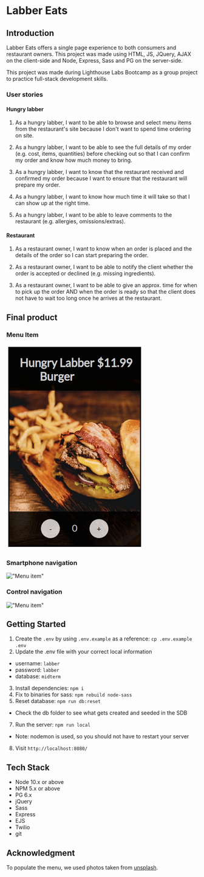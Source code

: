 # Labber Eats

## Introduction
Labber Eats offers a single page experience to both consumers and restaurant owners. This project was made using HTML, JS, JQuery, AJAX on the client-side and Node, Express, Sass and PG on the server-side.

This project was made during Lighthouse Labs Bootcamp as a group project to practice full-stack development skills.

### User stories

#### Hungry labber

1. As a hungry labber, I want to be able to browse and select menu items from the restaurant's site because I don't want to spend time ordering on site.

2. As a hungry labber, I want to be able to see the full details of my order (e.g. cost, items, quantities) before checking out so that I can confirm my order and know how much money to bring.

3. As a hungry labber, I want to know that the restaurant received and confirmed my order because I want to ensure that the restaurant will prepare my order.

4. As a hungry labber, I want to know how much time it will take so that I can show up at the right time.

5. As a hungry labber, I want to be able to leave comments to the restaurant (e.g. allergies, omissions/extras).

#### Restaurant

1. As a restaurant owner, I want to know when an order is placed and the details of the order so I can start preparing the order.

2. As a restaurant owner, I want to be able to notify the client whether the order is accepted or declined (e.g. missing ingredients).

3. As a restaurant owner, I want to be able to give an approx. time for when to pick up the order AND when the order is ready so that the client does not have to wait too long once he arrives at the restaurant.


## Final product

### Menu Item
!["Menu item"](https://github.com/NX915/labber-eats/blob/readme/docs/hover-menu-item.gif?raw=true)

### Smartphone navigation
!["Menu item"](https://github.com/NX915/labber-eats/blob/readme/docs/smartphone-demo.gif?raw=true)

### Control navigation
!["Menu item"](https://github.com/NX915/labber-eats/blob/readme/docs/control-navigation.gif?raw=true)

## Getting Started

1. Create the `.env` by using `.env.example` as a reference: `cp .env.example .env`
2. Update the .env file with your correct local information 
  - username: `labber` 
  - password: `labber` 
  - database: `midterm`
3. Install dependencies: `npm i`
4. Fix to binaries for sass: `npm rebuild node-sass`
5. Reset database: `npm run db:reset`
  - Check the db folder to see what gets created and seeded in the SDB
7. Run the server: `npm run local`
  - Note: nodemon is used, so you should not have to restart your server
8. Visit `http://localhost:8080/`

## Tech Stack

- Node 10.x or above
- NPM 5.x or above
- PG 6.x
- jQuery
- Sass
- Express
- EJS
- Twilio
- git

## Acknowledgment

To populate the menu, we used photos taken from [unsplash](https://unsplash.com/).
